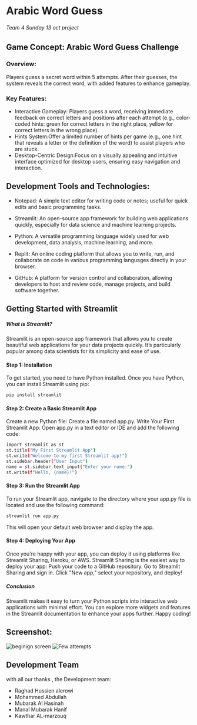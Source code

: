 #  Arabic Word Guess
######  _Team 4 Sunday 13 oct project_

## Game Concept: Arabic Word Guess Challenge
### Overview: 
Players guess a secret word within 5 attempts. After their guesses, the system reveals the correct word, with added features to enhance gameplay.
### Key Features:

- Interactive Gameplay: Players guess a word, receiving immediate feedback on correct letters and positions after each attempt (e.g., color-coded hints: green for correct letters in the right place, yellow for correct letters in the wrong place).
- Hints System:Offer a limited number of hints per game (e.g., one hint that reveals a letter or the definition of the word) to assist players who are stuck.
- Desktop-Centric Design:Focus on a visually appealing and intuitive interface optimized for desktop users, ensuring easy navigation and interaction.

## Development Tools and Technologies:
 
- Notepad: A simple text editor for writing code or notes; useful for quick edits and basic programming tasks.

- Streamlit: An open-source app framework for building web applications quickly, especially for data science and machine learning projects.

- Python: A versatile programming language widely used for web development, data analysis, machine learning, and more.

- Replit: An online coding platform that allows you to write, run, and collaborate on code in various programming languages directly in your browser.
- GitHub: A platform for version control and collaboration, allowing developers to host and review code, manage projects, and build software together.



## Getting Started with Streamlit
##### What is Streamlit?
Streamlit is an open-source app framework that allows you to create beautiful web applications for your data projects quickly. It’s particularly popular among data scientists for its simplicity and ease of use.
#### Step 1: Installation
To get started, you need to have Python installed. Once you have Python, you can install Streamlit using pip:
```sh
pip install streamlit
```
#### Step 2: Create a Basic Streamlit App
Create a new Python file: Create a file named app.py.
Write Your First Streamlit App: Open app.py in a text editor or IDE and add the following code:

```sh
import streamlit as st
st.title("My First Streamlit App")
st.write("Welcome to my first Streamlit app!")
st.sidebar.header("User Input")
name = st.sidebar.text_input("Enter your name:")
st.write(f"Hello, {name}!")
```
#### Step 3: Run the Streamlit App
To run your Streamlit app, navigate to the directory where your app.py file is located and use the following command:
```sh
streamlit run app.py
```
This will open your default web browser and display the app.
#### Step 4: Deploying Your App
Once you're happy with your app, you can deploy it using platforms like Streamlit Sharing, Heroku, or AWS. Streamlit Sharing is the easiest way to deploy your app:
Push your code to a GitHub repository.
Go to Streamlit Sharing and sign in.
Click "New app," select your repository, and deploy!
##### Conclusion
Streamlit makes it easy to turn your Python scripts into interactive web applications with minimal effort. You can explore more widgets and features in the Streamlit documentation to enhance your apps further. Happy coding!

## Screenshot:

![beginign screen]("C:\Users\queen\Desktop\Tuwaiqs\Project_1_Python\11.png")
![Few attempts]("C:\Users\queen\Desktop\Tuwaiqs\Project_1_Python\22.png")


## Development Team
with all our thanks , the Development team:
- Raghad Hussien alerowi
- Mohammed Abdullah
- Mubarak Al Hasinah
- Manal Mubarak Hanif
- Kawthar AL-marzouq
